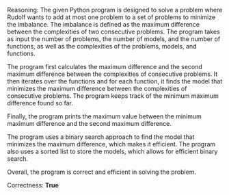 Reasoning: 
The given Python program is designed to solve a problem where Rudolf wants to add at most one problem to a set of problems to minimize the imbalance. The imbalance is defined as the maximum difference between the complexities of two consecutive problems. The program takes as input the number of problems, the number of models, and the number of functions, as well as the complexities of the problems, models, and functions.

The program first calculates the maximum difference and the second maximum difference between the complexities of consecutive problems. It then iterates over the functions and for each function, it finds the model that minimizes the maximum difference between the complexities of consecutive problems. The program keeps track of the minimum maximum difference found so far.

Finally, the program prints the maximum value between the minimum maximum difference and the second maximum difference.

The program uses a binary search approach to find the model that minimizes the maximum difference, which makes it efficient. The program also uses a sorted list to store the models, which allows for efficient binary search.

Overall, the program is correct and efficient in solving the problem.

Correctness: **True**